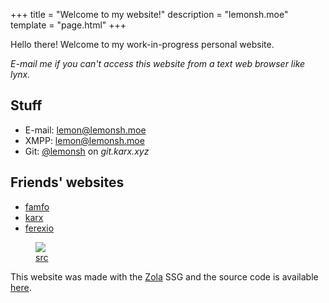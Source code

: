 +++
title = "Welcome to my website!"
description = "lemonsh.moe"
template = "page.html"
+++

Hello there!
Welcome to my work-in-progress personal website.

*E-mail me if you can't access this website from a text web browser like lynx.*

## Stuff
* E-mail: [lemon@lemonsh.moe](mailto:lemon@lemonsh.moe)
* XMPP: [lemon@lemonsh.moe](xmpp:lemon@lemonsh.moe)
* Git: [@lemonsh](https://git.karx.xyz/lemonsh) on *git.karx.xyz*

## Friends' websites
* [famfo](https://famfo.xyz)
* [karx](https://karx.xyz)
* [ferexio](https://fx.vc-mp.eu)

<figure>
    <img src="/okayucat.png" class="inlineimg">
    <figcaption>
        <a href="https://twitter.com/kinka0703/status/1236537300693028866">src</a>
    </figcaption>
</figure>

This website was made with the [Zola](https://getzola.org) SSG and the source code is available [here](https://github.com/lemon-sh/lemonsh.moe).
